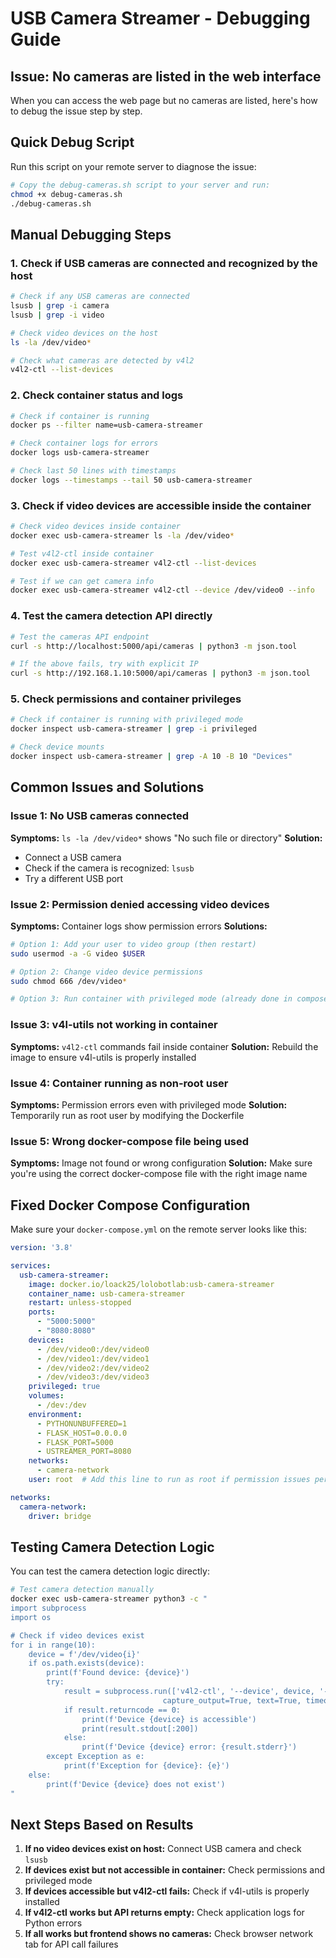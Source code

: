 # USB Camera Streamer - Debugging Guide

## Issue: No cameras are listed in the web interface

When you can access the web page but no cameras are listed, here's how to debug the issue step by step.

## Quick Debug Script

Run this script on your remote server to diagnose the issue:

```bash
# Copy the debug-cameras.sh script to your server and run:
chmod +x debug-cameras.sh
./debug-cameras.sh
```

## Manual Debugging Steps

### 1. Check if USB cameras are connected and recognized by the host

```bash
# Check if any USB cameras are connected
lsusb | grep -i camera
lsusb | grep -i video

# Check video devices on the host
ls -la /dev/video*

# Check what cameras are detected by v4l2
v4l2-ctl --list-devices
```

### 2. Check container status and logs

```bash
# Check if container is running
docker ps --filter name=usb-camera-streamer

# Check container logs for errors
docker logs usb-camera-streamer

# Check last 50 lines with timestamps
docker logs --timestamps --tail 50 usb-camera-streamer
```

### 3. Check if video devices are accessible inside the container

```bash
# Check video devices inside container
docker exec usb-camera-streamer ls -la /dev/video*

# Test v4l2-ctl inside container
docker exec usb-camera-streamer v4l2-ctl --list-devices

# Test if we can get camera info
docker exec usb-camera-streamer v4l2-ctl --device /dev/video0 --info
```

### 4. Test the camera detection API directly

```bash
# Test the cameras API endpoint
curl -s http://localhost:5000/api/cameras | python3 -m json.tool

# If the above fails, try with explicit IP
curl -s http://192.168.1.10:5000/api/cameras | python3 -m json.tool
```

### 5. Check permissions and container privileges

```bash
# Check if container is running with privileged mode
docker inspect usb-camera-streamer | grep -i privileged

# Check device mounts
docker inspect usb-camera-streamer | grep -A 10 -B 10 "Devices"
```

## Common Issues and Solutions

### Issue 1: No USB cameras connected
**Symptoms:** `ls -la /dev/video*` shows "No such file or directory"
**Solution:** 
- Connect a USB camera
- Check if the camera is recognized: `lsusb`
- Try a different USB port

### Issue 2: Permission denied accessing video devices
**Symptoms:** Container logs show permission errors
**Solutions:**
```bash
# Option 1: Add your user to video group (then restart)
sudo usermod -a -G video $USER

# Option 2: Change video device permissions
sudo chmod 666 /dev/video*

# Option 3: Run container with privileged mode (already done in compose file)
```

### Issue 3: v4l-utils not working in container
**Symptoms:** `v4l2-ctl` commands fail inside container
**Solution:** Rebuild the image to ensure v4l-utils is properly installed

### Issue 4: Container running as non-root user
**Symptoms:** Permission errors even with privileged mode
**Solution:** Temporarily run as root user by modifying the Dockerfile

### Issue 5: Wrong docker-compose file being used
**Symptoms:** Image not found or wrong configuration
**Solution:** Make sure you're using the correct docker-compose file with the right image name

## Fixed Docker Compose Configuration

Make sure your `docker-compose.yml` on the remote server looks like this:

```yaml
version: '3.8'

services:
  usb-camera-streamer:
    image: docker.io/loack25/lolobotlab:usb-camera-streamer
    container_name: usb-camera-streamer
    restart: unless-stopped
    ports:
      - "5000:5000"
      - "8080:8080"
    devices:
      - /dev/video0:/dev/video0
      - /dev/video1:/dev/video1
      - /dev/video2:/dev/video2
      - /dev/video3:/dev/video3
    privileged: true
    volumes:
      - /dev:/dev
    environment:
      - PYTHONUNBUFFERED=1
      - FLASK_HOST=0.0.0.0
      - FLASK_PORT=5000
      - USTREAMER_PORT=8080
    networks:
      - camera-network
    user: root  # Add this line to run as root if permission issues persist

networks:
  camera-network:
    driver: bridge
```

## Testing Camera Detection Logic

You can test the camera detection logic directly:

```bash
# Test camera detection manually
docker exec usb-camera-streamer python3 -c "
import subprocess
import os

# Check if video devices exist
for i in range(10):
    device = f'/dev/video{i}'
    if os.path.exists(device):
        print(f'Found device: {device}')
        try:
            result = subprocess.run(['v4l2-ctl', '--device', device, '--info'], 
                                  capture_output=True, text=True, timeout=5)
            if result.returncode == 0:
                print(f'Device {device} is accessible')
                print(result.stdout[:200])
            else:
                print(f'Device {device} error: {result.stderr}')
        except Exception as e:
            print(f'Exception for {device}: {e}')
    else:
        print(f'Device {device} does not exist')
"
```

## Next Steps Based on Results

1. **If no video devices exist on host:** Connect USB camera and check `lsusb`
2. **If devices exist but not accessible in container:** Check permissions and privileged mode
3. **If devices accessible but v4l2-ctl fails:** Check if v4l-utils is properly installed
4. **If v4l2-ctl works but API returns empty:** Check application logs for Python errors
5. **If all works but frontend shows no cameras:** Check browser network tab for API call failures
